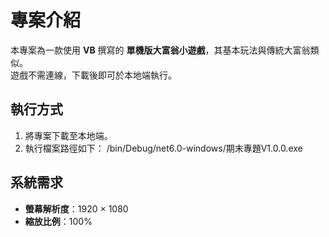 # 專案介紹

本專案為一款使用 **VB** 撰寫的 **單機版大富翁小遊戲**，其基本玩法與傳統大富翁類似。  
遊戲不需連線，下載後即可於本地端執行。

## 執行方式

1. 將專案下載至本地端。
2. 執行檔案路徑如下：
   /bin/Debug/net6.0-windows/期末專題V1.0.0.exe

## 系統需求

- **螢幕解析度**：1920 × 1080  
- **縮放比例**：100%
